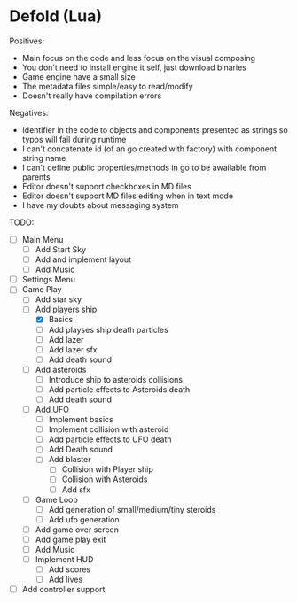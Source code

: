 # Defold (Lua)


Positives:
* Main focus on the code and less focus on the visual composing
* You don't need to install engine it self, just download binaries
* Game engine have a small size
* The metadata files simple/easy to read/modify
* Doesn't really have compilation errors


Negatives:
* Identifier in the code to objects and components presented as strings so typos will fail during runtime
* I can't concatenate id (of an go created with factory) with component string name
* I can't define public properties/methods in go to be awailable from parents
* Editor doesn't support checkboxes in MD files
* Editor doesn't support MD files editing when in text mode
* I have my doubts about messaging system

TODO: 
- [ ] Main Menu
  - [ ] Add Start Sky
  - [ ] Add and implement layout
  - [ ] Add Music
- [ ] Settings Menu
- [ ] Game Play
  - [ ] Add star sky
  - [ ] Add players ship
    - [x] Basics
    - [ ] Add playses ship death particles
    - [ ] Add lazer
    - [ ] Add lazer sfx
    - [ ] Add death sound
  - [ ] Add asteroids
    - [ ] Introduce ship to asteroids collisions
    - [ ] Add particle effects to Asteroids death
    - [ ] Add death sound
  - [ ] Add UFO
    - [ ] Implement basics
    - [ ] Implement collision with asteroid
    - [ ] Add particle effects to UFO death
    - [ ] Add Death sound
    - [ ] Add blaster
      - [ ] Collision with Player ship
      - [ ] Collision with Asteroids
      - [ ] Add sfx
  - [ ] Game Loop
    - [ ] Add generation of small/medium/tiny steroids
    - [ ] Add ufo generation
  - [ ] Add game over screen
  - [ ] Add game play exit  
  - [ ] Add Music
  - [ ] Implement HUD
    - [ ] Add scores
    - [ ] Add lives
- [ ] Add controller support